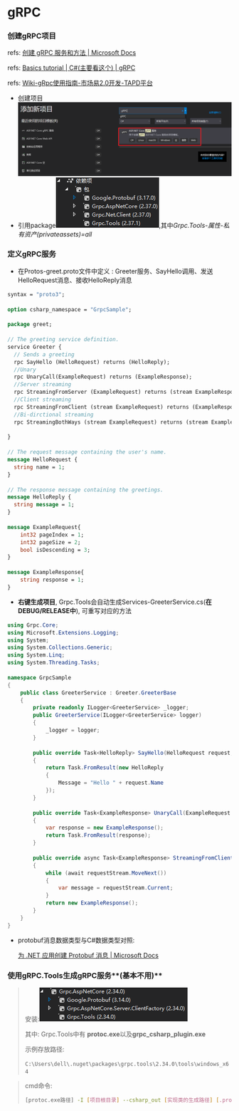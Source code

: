 # gRPC

### 创建gRPC项目

refs: [创建 gRPC 服务和方法 | Microsoft Docs](https://docs.microsoft.com/zh-cn/aspnet/core/grpc/services?view=aspnetcore-3.1)

refs: [Basics tutorial | C#(主要看这个) | gRPC](https://grpc.io/docs/languages/csharp/basics/#example-code-and-setup)

refs: [Wiki-gRpc使用指南-市场易2.0开发-TAPD平台](https://www.tapd.cn/49024541/markdown_wikis/show/#1149024541001000062)

+ 创建项目![image-20210518180212501](16.gRPC.assets/image-20210518180212501.png)
+ 引用package![image-20210518180400941](16.gRPC.assets/image-20210518180400941.png),其中*Grpc.Tools-属性-私有资产(privateassets)=all*

### 定义gRPC服务

+ 在Protos-greet.proto文件中定义 : Greeter服务、SayHello调用、发送HelloRequest消息、接收HelloReply消息

```protobuf
syntax = "proto3";

option csharp_namespace = "GrpcSample";

package greet;

// The greeting service definition.
service Greeter {
  // Sends a greeting
  rpc SayHello (HelloRequest) returns (HelloReply);
  //Unary
  rpc UnaryCall(ExampleRequest) returns (ExampleResponse);
  //Server streaming
  rpc StreamingFromServer (ExampleRequest) returns (stream ExampleResponse);
  //Client streaming
  rpc StreamingFromClient (stream ExampleRequest) returns (ExampleResponse);
  //Bi-dirctional streaming
  rpc StreamingBothWays (stream ExampleRequest) returns (stream ExampleResponse);

}

// The request message containing the user's name.
message HelloRequest {
  string name = 1;
}

// The response message containing the greetings.
message HelloReply {
  string message = 1;
}

message ExampleRequest{
	int32 pageIndex = 1;
	int32 pageSize = 2;
	bool isDescending = 3;
}

message ExampleResponse{
	string response = 1;
}
```

+ **右键生成项目**, Grpc.Tools会自动生成Services-GreeterService.cs(**在DEBUG/RELEASE中**), 可重写对应的方法

```c#
using Grpc.Core;
using Microsoft.Extensions.Logging;
using System;
using System.Collections.Generic;
using System.Linq;
using System.Threading.Tasks;

namespace GrpcSample
{
    public class GreeterService : Greeter.GreeterBase
    {
        private readonly ILogger<GreeterService> _logger;
        public GreeterService(ILogger<GreeterService> logger)
        {
            _logger = logger;
        }

        public override Task<HelloReply> SayHello(HelloRequest request, ServerCallContext context)
        {
            return Task.FromResult(new HelloReply
            {
                Message = "Hello " + request.Name
            });
        }

        public override Task<ExampleResponse> UnaryCall(ExampleRequest request, ServerCallContext context)
        {
            var response = new ExampleResponse();
            return Task.FromResult(response);
        }

        public override async Task<ExampleResponse> StreamingFromClient(IAsyncStreamReader<ExampleRequest> requestStream, ServerCallContext context)
        {
            while (await requestStream.MoveNext())
            {
                var message = requestStream.Current;
            }
            return new ExampleResponse();
        }
    }
}

```

+ protobuf消息数据类型与C#数据类型对照: 

  [为 .NET 应用创建 Protobuf 消息 | Microsoft Docs](https://docs.microsoft.com/zh-cn/aspnet/core/grpc/protobuf?view=aspnetcore-3.1#scalar-value-types)

### 使用gRPC.Tools生成gRPC服务**(基本不用)**

> 安装:![image-20210629182333434](16.gRPC.assets/image-20210629182333434.png)
>
> 其中: Grpc.Tools中有 **protoc.exe**以及**grpc_csharp_plugin.exe**
>
> 示例存放路径:
>
> ``C:\Users\dell\.nuget\packages\grpc.tools\2.34.0\tools\windows_x64``

> cmd命令:
>
> ```bash
> [protoc.exe路径] -I [项目根目录] --csharp_out [实现类的生成路径] [.proto文件路径] --grpc_out [xxxGrpc.cs文件输出路径] --plugin=protoc-gen-grpc=[grpc_csharp_plugin.exe路径]
> ```